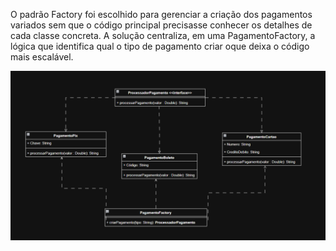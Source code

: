 
O padrão Factory foi escolhido para gerenciar a criação dos pagamentos variados sem que o código principal precisasse conhecer os detalhes de cada classe concreta.
A solução centraliza, em uma PagamentoFactory, a lógica que identifica qual o tipo de pagamento criar oque deixa o código mais escalável.


![alt text](image.png)
